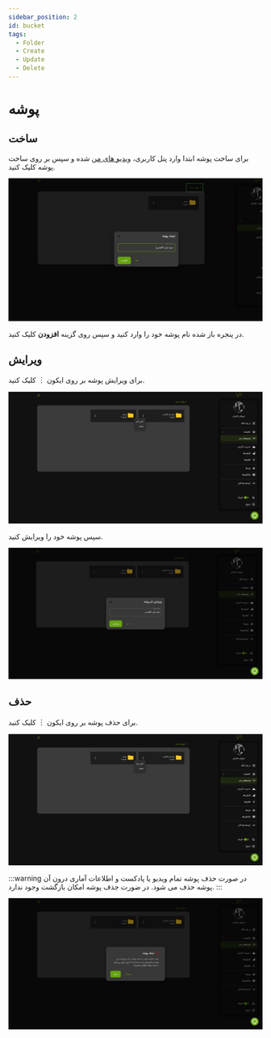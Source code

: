 ```yaml
---
sidebar_position: 2
id: bucket
tags:
  - Folder
  - Create
  - Update
  - Delete
---
```


# پوشه

## ساخت

برای ساخت پوشه ابتدا وارد پنل کاربری،
[ویدیو های من](https://vidprotect.ir/panel/videos)
شده و سپس بر روی ساخت پوشه کلیک کنید.

![Image](./img/1.png)

در پنجره باز شده نام پوشه خود را وارد کنید و سپس روی گزینه **افزودن** کلیک کنید.

## ویرایش

برای ویرایش پوشه بر روی ایکون ︙ کلیک کنید.

![Image](./img/2.png)

سپس پوشه خود را ویرایش کنید.

![Image](./img/3.png)

## حذف

برای حذف پوشه بر روی ایکون ︙ کلیک کنید.

![Image](./img/2.png)

:::warning
در صورت حذف پوشه تمام ویدیو یا پادکست و اطلاعات آماری درون آن پوشه حذف می شود. در ضورت جذف پوشه امکان بازگشت
وجود ندارد.
:::

![Image](./img/4.png)